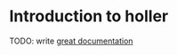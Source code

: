 # Introduction to holler

TODO: write [great documentation](http://jacobian.org/writing/great-documentation/what-to-write/)
